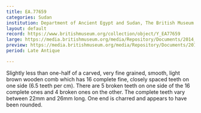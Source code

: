 ```yaml
---
title: EA.77659
categories: Sudan
institution: Department of Ancient Egypt and Sudan, The British Museum
layout: default
record: https://www.britishmuseum.org/collection/object/Y_EA77659
large: https://media.britishmuseum.org/media/Repository/Documents/2014_11/4_19/0b84b1a6_160d_46c0_962b_a3d9013e98ae/mid_01189031_001.jpg
preview: https://media.britishmuseum.org/media/Repository/Documents/2014_11/4_19/0b84b1a6_160d_46c0_962b_a3d9013e98ae/small_01189031_001.jpg
period: Late Antique

---
```

Slightly less than one-half of a carved, very fine grained, smooth, light brown wooden comb which has 16 complete fine, closely spaced teeth on one side (6.5 teeth per cm). There are 5 broken teeth on one side of the 16 complete ones and 4 broken ones on the other. The complete teeth vary between 22mm and 26mm long. One end is charred and appears to have been rounded.
